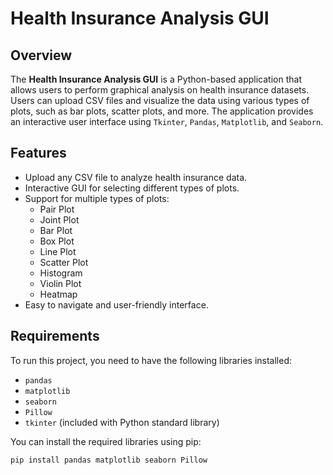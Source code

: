 # Health Insurance Analysis GUI

## Overview

The **Health Insurance Analysis GUI** is a Python-based application that allows users to perform graphical analysis on health insurance datasets. Users can upload CSV files and visualize the data using various types of plots, such as bar plots, scatter plots, and more. The application provides an interactive user interface using `Tkinter`, `Pandas`, `Matplotlib`, and `Seaborn`.

## Features

- Upload any CSV file to analyze health insurance data.
- Interactive GUI for selecting different types of plots.
- Support for multiple types of plots:
  - Pair Plot
  - Joint Plot
  - Bar Plot
  - Box Plot
  - Line Plot
  - Scatter Plot
  - Histogram
  - Violin Plot
  - Heatmap
- Easy to navigate and user-friendly interface.

## Requirements

To run this project, you need to have the following libraries installed:

- `pandas`
- `matplotlib`
- `seaborn`
- `Pillow`
- `tkinter` (included with Python standard library)

You can install the required libraries using pip:

```bash
pip install pandas matplotlib seaborn Pillow

